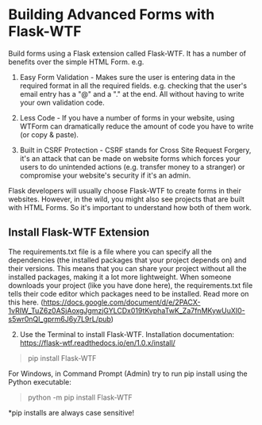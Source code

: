#  Building Advanced Forms with Flask-WTF

Build forms using a Flask extension called Flask-WTF. It has a number of benefits over the simple HTML Form. e.g.

1. Easy Form Validation - Makes sure the user is entering data in the required format in all the required fields. e.g. checking that the user's email entry has a "@" and a "." at the end. All without having to write your own validation code.

2. Less Code - If you have a number of forms in your website, using WTForm can dramatically reduce the amount of code you have to write (or copy & paste).

3. Built in CSRF Protection - CSRF stands for Cross Site Request Forgery, it's an attack that can be made on website forms which forces your users to do unintended actions (e.g. transfer money to a stranger) or compromise your website's security if it's an admin.

Flask developers will usually choose Flask-WTF to create forms in their websites. However, in the wild, you might also see projects that are built with HTML Forms. So it's important to understand how both of them work.


## Install Flask-WTF Extension

The requirements.txt file is a file where you can specify all the dependencies (the installed packages that your project depends on) and their versions. This means that you can share your project without all the installed packages, making it a lot more lightweight. When someone downloads your project (like you have done here), the requirements.txt file tells their code editor which packages need to be installed. Read more on this here. (https://docs.google.com/document/d/e/2PACX-1vRIW_TuZ6z0ASjAoxgJgmzjGYLCDx019tKvphaTwK_Za7fnMKywUuXI0-s5wr0nQI_gprm6J6y7L9rL/pub)



2. Use the Terminal to install Flask-WTF. Installation documentation: https://flask-wtf.readthedocs.io/en/1.0.x/install/


> pip install Flask-WTF

For Windows, in Command Prompt (Admin) try to run pip install using the Python executable:

> python -m pip install Flask-WTF
>
*pip installs are always case sensitive!